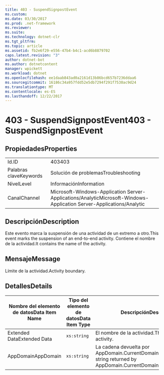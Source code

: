 ```yaml
---
title: 403 - SuspendSignpostEvent
ms.custom: 
ms.date: 03/30/2017
ms.prod: .net-framework
ms.reviewer: 
ms.suite: 
ms.technology: dotnet-clr
ms.tgt_pltfrm: 
ms.topic: article
ms.assetid: fb2e6f29-e556-47b4-b4c1-acd6b8879702
caps.latest.revision: "3"
author: dotnet-bot
ms.author: dotnetcontent
manager: wpickett
ms.workload: dotnet
ms.openlocfilehash: ee1daab843ad0a2161d13b86bcd657b7236ddaa6
ms.sourcegitcommit: 16186c34a957fdd52e5db7294f291f7530ac9d24
ms.translationtype: MT
ms.contentlocale: es-ES
ms.lasthandoff: 12/22/2017
---
```

# <a name="403---suspendsignpostevent"></a><span data-ttu-id="386f2-102">403 - SuspendSignpostEvent</span><span class="sxs-lookup"><span data-stu-id="386f2-102">403 - SuspendSignpostEvent</span></span>
## <a name="properties"></a><span data-ttu-id="386f2-103">Propiedades</span><span class="sxs-lookup"><span data-stu-id="386f2-103">Properties</span></span>  
  
|||  
|-|-|  
|<span data-ttu-id="386f2-104">Id.</span><span class="sxs-lookup"><span data-stu-id="386f2-104">ID</span></span>|<span data-ttu-id="386f2-105">403</span><span class="sxs-lookup"><span data-stu-id="386f2-105">403</span></span>|  
|<span data-ttu-id="386f2-106">Palabras clave</span><span class="sxs-lookup"><span data-stu-id="386f2-106">Keywords</span></span>|<span data-ttu-id="386f2-107">Solución de problemas</span><span class="sxs-lookup"><span data-stu-id="386f2-107">Troubleshooting</span></span>|  
|<span data-ttu-id="386f2-108">Nivel</span><span class="sxs-lookup"><span data-stu-id="386f2-108">Level</span></span>|<span data-ttu-id="386f2-109">Información</span><span class="sxs-lookup"><span data-stu-id="386f2-109">Information</span></span>|  
|<span data-ttu-id="386f2-110">Canal</span><span class="sxs-lookup"><span data-stu-id="386f2-110">Channel</span></span>|<span data-ttu-id="386f2-111">Microsoft-Windows-Application Server-Applications/Analytic</span><span class="sxs-lookup"><span data-stu-id="386f2-111">Microsoft-Windows-Application Server-Applications/Analytic</span></span>|  
  
## <a name="description"></a><span data-ttu-id="386f2-112">Descripción</span><span class="sxs-lookup"><span data-stu-id="386f2-112">Description</span></span>  
 <span data-ttu-id="386f2-113">Este evento marca la suspensión de una actividad de un extremo a otro.</span><span class="sxs-lookup"><span data-stu-id="386f2-113">This event marks the suspension of an end-to-end activity.</span></span> <span data-ttu-id="386f2-114">Contiene el nombre de la actividad.</span><span class="sxs-lookup"><span data-stu-id="386f2-114">It contains the name of the activity.</span></span>  
  
## <a name="message"></a><span data-ttu-id="386f2-115">Mensaje</span><span class="sxs-lookup"><span data-stu-id="386f2-115">Message</span></span>  
 <span data-ttu-id="386f2-116">Límite de la actividad.</span><span class="sxs-lookup"><span data-stu-id="386f2-116">Activity boundary.</span></span>  
  
## <a name="details"></a><span data-ttu-id="386f2-117">Detalles</span><span class="sxs-lookup"><span data-stu-id="386f2-117">Details</span></span>  
  
|<span data-ttu-id="386f2-118">Nombre del elemento de datos</span><span class="sxs-lookup"><span data-stu-id="386f2-118">Data Item Name</span></span>|<span data-ttu-id="386f2-119">Tipo del elemento de datos</span><span class="sxs-lookup"><span data-stu-id="386f2-119">Data Item Type</span></span>|<span data-ttu-id="386f2-120">Descripción</span><span class="sxs-lookup"><span data-stu-id="386f2-120">Description</span></span>|  
|--------------------|--------------------|-----------------|  
|<span data-ttu-id="386f2-121">Extended Data</span><span class="sxs-lookup"><span data-stu-id="386f2-121">Extended Data</span></span>|`xs:string`|<span data-ttu-id="386f2-122">El nombre de la actividad.</span><span class="sxs-lookup"><span data-stu-id="386f2-122">The name of the activity.</span></span>|  
|<span data-ttu-id="386f2-123">AppDomain</span><span class="sxs-lookup"><span data-stu-id="386f2-123">AppDomain</span></span>|`xs:string`|<span data-ttu-id="386f2-124">La cadena devuelta por AppDomain.CurrentDomain.FriendlyName.</span><span class="sxs-lookup"><span data-stu-id="386f2-124">The string returned by AppDomain.CurrentDomain.FriendlyName.</span></span>|
